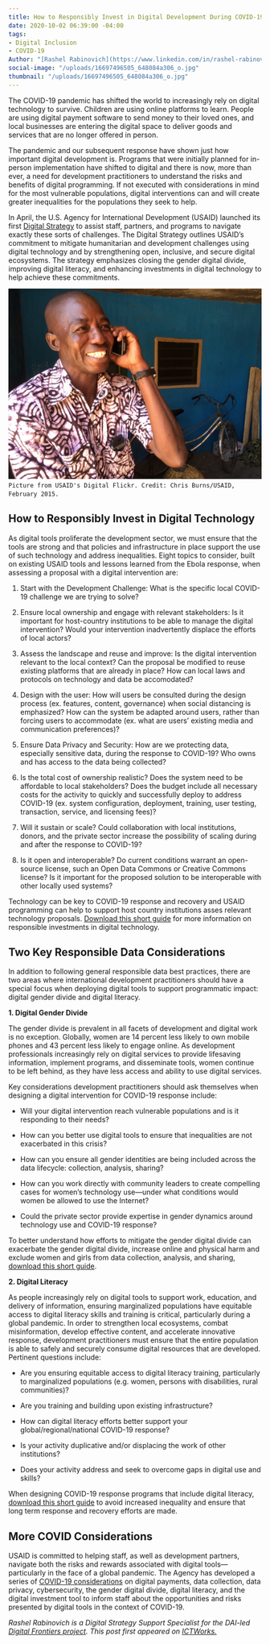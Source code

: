 ```yaml
---
title: How to Responsibly Invest in Digital Development During COVID-19 Response
date: 2020-10-02 06:39:00 -04:00
tags:
- Digital Inclusion
- COVID-19
Author: "[Rashel Rabinovich](https://www.linkedin.com/in/rashel-rabinovich-b3469099?challengeId=AQEy5wdzmx-JvQAAAXTgVbP65l_jvqz9qhAPg2VLEh-mJiptq7ldu-geOmVCajVP-AEG4JeFys-mWPPY_42oRnAtXG1ro7U5CA&submissionId=280315a5-13a4-3916-95b1-5178d9f80479)"
social-image: "/uploads/16697496505_648084a306_o.jpg"
thumbnail: "/uploads/16697496505_648084a306_o.jpg"
---
```


The COVID-19 pandemic has shifted the world to increasingly rely on digital technology to survive. Children are using online platforms to learn. People are using digital payment software to send money to their loved ones, and local businesses are entering the digital space to deliver goods and services that are no longer offered in person.

<!--more-->

The pandemic and our subsequent response have shown just how important digital development is. Programs that were initially planned for in-person implementation have shifted to digital and there is now, more than ever, a need for development practitioners to understand the risks and benefits of digital programming. If not executed with considerations in mind for the most vulnerable populations, digital interventions can and will create greater inequalities for the populations they seek to help.

In April, the U.S. Agency for International Development (USAID) launched its first [Digital Strategy](https://www.usaid.gov/sites/default/files/documents/15396/USAID_Digital_Strategy.pdf) to assist staff, partners, and programs to navigate exactly these sorts of challenges. The Digital Strategy outlines USAID’s commitment to mitigate humanitarian and development challenges using digital technology and by strengthening open, inclusive, and secure digital ecosystems. The strategy emphasizes closing the gender digital divide, improving digital literacy, and enhancing investments in digital technology to help achieve these commitments.

![16697496505_648084a306_o.jpg](/uploads/16697496505_648084a306_o.jpg)`Picture from USAID's Digital Flickr. Credit: Chris Burns/USAID, February 2015.`

## How to Responsibly Invest in Digital Technology

As digital tools proliferate the development sector, we must ensure that the tools are strong and that policies and infrastructure in place support the use of such technology and address inequalities. Eight topics to consider, built on existing USAID tools and lessons learned from the Ebola response, when assessing a proposal with a digital intervention are:

1. Start with the Development Challenge: What is the specific local COVID-19 challenge we are trying to solve?

2. Ensure local ownership and engage with relevant stakeholders: Is it important for host-country institutions to be able to manage the digital intervention? Would your intervention inadvertently displace the efforts of local actors?

3. Assess the landscape and reuse and improve: Is the digital intervention relevant to the local context? Can the proposal be modified to reuse existing platforms that are already in place? How can local laws and protocols on technology and data be accomodated?

4. Design with the user: How will users be consulted during the design process (ex. features, content, governance) when social distancing is emphasized? How can the system be adapted around users, rather than forcing users to accommodate (ex. what are users’ existing media and communication preferences)?

5. Ensure Data Privacy and Security: How are we protecting data, especially sensitive data, during the response to COVID-19? Who owns and has access to the data being collected?

6. Is the total cost of ownership realistic? Does the system need to be affordable to local stakeholders? Does the budget include all necessary costs for the activity to quickly and successfully deploy to address COVID-19 (ex. system configuration, deployment, training, user testing, transaction, service, and licensing fees)?

7. Will it sustain or scale? Could collaboration with local institutions, donors, and the private sector increase the possibility of scaling during and after the response to COVID-19?

8. Is it open and interoperable? Do current conditions warrant an open-source license, such an Open Data Commons or Creative Commons license? Is it important for the proposed solution to be interoperable with other locally used systems?

Technology can be key to COVID-19 response and recovery and USAID programming can help to support host country institutions asses relevant technology proposals. [Download this short guide](https://www.usaid.gov/digital-development/covid-19/investing-digital-technology) for more information on responsible investments in digital technology.

## Two Key Responsible Data Considerations

In addition to following general responsible data best practices, there are two areas where international development practitioners should have a special focus when deploying digital tools to support programmatic impact: digital gender divide and digital literacy.

**1. Digital Gender Divide**

The gender divide is prevalent in all facets of development and digital work is no exception. Globally, women are 14 percent less likely to own mobile phones and 43 percent less likely to engage online. As development professionals increasingly rely on digital services to provide lifesaving information, implement programs, and disseminate tools, women continue to be left behind, as they have less access and ability to use digital services.

Key considerations development practitioners should ask themselves when designing a digital intervention for COVID-19 response include:

* Will your digital intervention reach vulnerable populations and is it responding to their needs?

* How can you better use digital tools to ensure that inequalities are not exacerbated in this crisis?

* How can you ensure all gender identities are being included across the data lifecycle: collection, analysis, sharing?

* How can you work directly with community leaders to create compelling cases for women’s technology use—under what conditions would women be allowed to use the Internet?

* Could the private sector provide expertise in gender dynamics around technology use and COVID-19 response?

To better understand how efforts to mitigate the gender digital divide can exacerbate the gender digital divide, increase online and physical harm and exclude women and girls from data collection, analysis, and sharing, [download this short guide](https://www.usaid.gov/digital-development/covid-19/gender-digital-divide).

**2. Digital Literacy**

As people increasingly rely on digital tools to support work, education, and delivery of information, ensuring marginalized populations have equitable access to digital literacy skills and training is critical, particularly during a global pandemic. In order to strengthen local ecosystems, combat misinformation, develop effective content, and accelerate innovative response, development practitioners must ensure that the entire population is able to safely and securely consume digital resources that are developed. Pertinent questions include:

* Are you ensuring equitable access to digital literacy training, particularly to marginalized populations (e.g. women, persons with disabilities, rural communities)?

* Are you training and building upon existing infrastructure?

* How can digital literacy efforts better support your global/regional/national COVID-19 response?

* Is your activity duplicative and/or displacing the work of other institutions?

* Does your activity address and seek to overcome gaps in digital use and skills?

When designing COVID-19 response programs that include digital literacy, [download this short guide](https://www.usaid.gov/digital-development/covid-19/digital-literacy) to avoid increased inequality and ensure that long term response and recovery efforts are made.

## More COVID Considerations

USAID is committed to helping staff, as well as development partners, navigate both the risks and rewards associated with digital tools—particularly in the face of a global pandemic. The Agency has developed a series of [COVID-19 considerations](https://www.usaid.gov/digital-development/covid-19) on digital payments, data collection, data privacy, cybersecurity, the gender digital divide, digital literacy, and the digital investment tool to inform staff about the opportunities and risks presented by digital tools in the context of COVID-19.

*Rashel Rabinovich is a Digital Strategy Support Specialist for the DAI-led [Digital Frontiers project](https://www.dai.com/our-work/projects/worldwide-digital-frontiers-df). This post first appeared on [ICTWorks.](https://www.ictworks.org/responsibly-invest-digital-development-covid-19-response/#.X3TQsWhKiUl)*